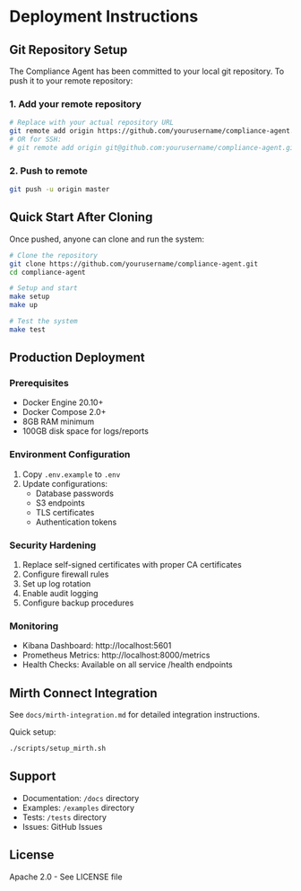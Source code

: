 # Deployment Instructions

## Git Repository Setup

The Compliance Agent has been committed to your local git repository. To push it to your remote repository:

### 1. Add your remote repository
```bash
# Replace with your actual repository URL
git remote add origin https://github.com/yourusername/compliance-agent.git
# OR for SSH:
# git remote add origin git@github.com:yourusername/compliance-agent.git
```

### 2. Push to remote
```bash
git push -u origin master
```

## Quick Start After Cloning

Once pushed, anyone can clone and run the system:

```bash
# Clone the repository
git clone https://github.com/yourusername/compliance-agent.git
cd compliance-agent

# Setup and start
make setup
make up

# Test the system
make test
```

## Production Deployment

### Prerequisites
- Docker Engine 20.10+
- Docker Compose 2.0+
- 8GB RAM minimum
- 100GB disk space for logs/reports

### Environment Configuration
1. Copy `.env.example` to `.env`
2. Update configurations:
   - Database passwords
   - S3 endpoints
   - TLS certificates
   - Authentication tokens

### Security Hardening
1. Replace self-signed certificates with proper CA certificates
2. Configure firewall rules
3. Set up log rotation
4. Enable audit logging
5. Configure backup procedures

### Monitoring
- Kibana Dashboard: http://localhost:5601
- Prometheus Metrics: http://localhost:8000/metrics
- Health Checks: Available on all service /health endpoints

## Mirth Connect Integration

See `docs/mirth-integration.md` for detailed integration instructions.

Quick setup:
```bash
./scripts/setup_mirth.sh
```

## Support

- Documentation: `/docs` directory
- Examples: `/examples` directory
- Tests: `/tests` directory
- Issues: GitHub Issues

## License

Apache 2.0 - See LICENSE file